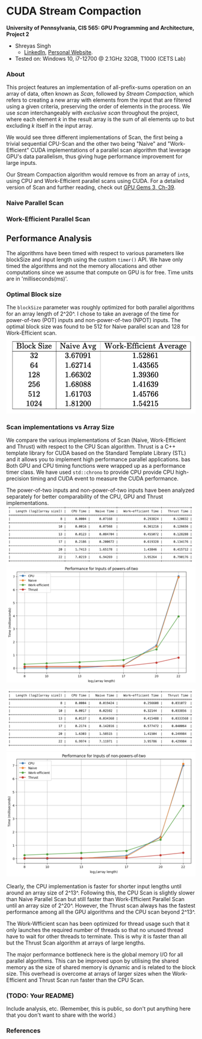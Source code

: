 CUDA Stream Compaction
======================

**University of Pennsylvania, CIS 565: GPU Programming and Architecture, Project 2**

* Shreyas Singh
  * [LinkedIn](https://linkedin.com/in/shreyassinghiitr), [Personal Website](https://github.com/shreyas3156).
* Tested on: Windows 10, i7-12700 @ 2.1GHz 32GB, T1000 (CETS Lab)

### About
This project features an implementation of all-prefix-sums operation on an array of data, often known as
_Scan_, followed by _Stream Compaction_, which refers to creating a new array with elements from the input that are filtered using a given criteria, preserving the order of elements in the process. We use _scan_ interchangeably with _exclusive scan_ throughout the project, where each element _k_ in the result array is the sum
of all elements up to but excluding _k_ itself in the input array.

We would see three different implementations of Scan, the first being a trivial sequential CPU-Scan and the other two being
"Naive" and "Work-Efficient" CUDA implementations of a parallel scan algorithm that leverage GPU's data parallelism, thus giving huge performance improvement
for large inputs.

Our Stream Compaction algorithm would remove `0`s from an array of `int`s, using CPU and Work-Efficient parallel scans using CUDA.
For a detailed version of Scan and further reading, check out [GPU Gems 3, Ch-39](https://developer.nvidia.com/gpugems/gpugems3/part-vi-gpu-computing/chapter-39-parallel-prefix-sum-scan-cuda).

### Naive Parallel Scan

### Work-Efficient Parallel Scan

## Performance Analysis

The algorithms have been timed with respect to various parameters like blockSize and input length using the custom `timer()` API. We have only timed the algorithms and not the memory allocations and other computations 
since we assume that compute on GPU is for free. Time units are in 'milliseconds(ms)'.

### Optimal Block size 
The `blockSize` parameter was roughly optimized for both parallel algorithms for an array length of 2^20^. I chose to take an average of the time for power-of-two (POT) inputs and non-power-of-two (NPOT) inputs. 
The optimal block size was found to be 512 for Naive parallel scan and 128 for Work-Efficient scan. 
![](img/blocksizeopt.png)


### Scan implementations vs Array Size
We compare the various implementations of Scan (Naive, Work-Efficient and Thrust) with respect to the CPU Scan algorithm.
Thrust is a C++ template library for CUDA based on the Standard Template Library (STL) and it allows you 
to implement high performance parallel applications. 
bas
Both GPU and CPU timing functions were wrapped up as a performance timer class. We have used 
`std::chrono` to provide CPU provide CPU high-precision timing and CUDA event to measure the CUDA performance.

The power-of-two inputs and non-power-of-two inputs have been analyzed separately for better
comparability of the CPU, GPU and Thrust implementations.
![](img/scan_pot.png)
![](img/perfpot.png)

![](img/scan_npot.png)
![](img/perfnpot.png)

Clearly, the CPU implementation is faster for shorter input lengths until around an array size
of 2^13^. Following this, the CPU Scan is slightly slower than Naive Parallel Scan but still faster than Work-Efficient Parallel Scan
until an array size of 2^20^. However, the Thrust scan always has the
fastest performance among all the GPU algorithms and the CPU scan beyond 2^13^.

The Work-Wfficient scan has been optimized for thread usage such that it only launches the
required number of threads so that no unused thread have to wait for other threads to terminate. This
is why it is faster than all but the Thrust Scan algorithm at arrays of large lengths.

The major performance bottleneck here is the global memory I/O for all parallel algorithms. This can be improved upon
by utilising the shared memory as the size of shared memory is dynamic and is related to the block size. This overhead is overcome
at arrays of larger sizes when the Work-Efficient and Thrust Scan run faster than the CPU Scan.

### (TODO: Your README)

Include analysis, etc. (Remember, this is public, so don't put
anything here that you don't want to share with the world.)

### References

